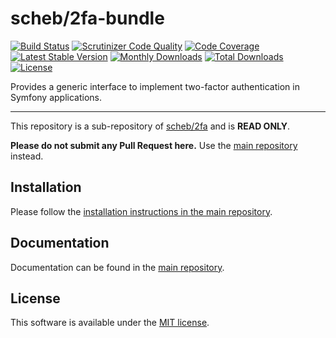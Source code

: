 scheb/2fa-bundle
================

[![Build Status](https://github.com/scheb/2fa/workflows/CI/badge.svg?branch=5.x)](https://github.com/scheb/2fa/actions?query=workflow%3ACI+branch%3A5.x)
[![Scrutinizer Code Quality](https://scrutinizer-ci.com/g/scheb/2fa/badges/quality-score.png?b=5.x)](https://scrutinizer-ci.com/g/scheb/2fa/?branch=5.x)
[![Code Coverage](https://scrutinizer-ci.com/g/scheb/2fa/badges/coverage.png?b=5.x)](https://scrutinizer-ci.com/g/scheb/2fa/?branch=5.x)
[![Latest Stable Version](https://img.shields.io/packagist/v/scheb/2fa-bundle)](https://packagist.org/packages/scheb/2fa-bundle)
[![Monthly Downloads](https://img.shields.io/packagist/dm/scheb/2fa-bundle)](https://packagist.org/packages/scheb/2fa-bundle/stats)
[![Total Downloads](https://img.shields.io/packagist/dt/scheb/2fa-bundle)](https://packagist.org/packages/scheb/2fa-bundle/stats)
[![License](https://poser.pugx.org/scheb/2fa-bundle/license.svg)](https://packagist.org/packages/scheb/2fa-bundle)

Provides a generic interface to implement two-factor authentication in Symfony applications.

---

This repository is a sub-repository of [scheb/2fa](https://github.com/scheb/2fa) and is **READ ONLY**.

**Please do not submit any Pull Request here.** Use the [main repository](https://github.com/scheb/2fa) instead.

Installation
------------
Please follow the [installation instructions in the main repository](https://github.com/scheb/2fa/blob/5.x/doc/installation.md).

Documentation
-------------
Documentation can be found in the [main repository](https://github.com/scheb/2fa/blob/5.x/doc/index.md).

License
-------
This software is available under the [MIT license](LICENSE).
